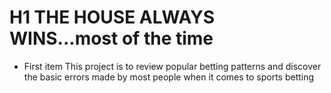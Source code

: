 # H1 THE HOUSE ALWAYS WINS...most of the time
- First item This project is to review popular betting patterns and discover the 
    basic errors made by most people when it comes to sports betting